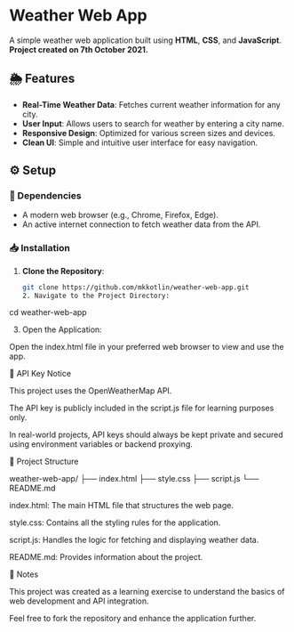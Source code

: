 # Weather Web App

A simple weather web application built using **HTML**, **CSS**, and **JavaScript**.  
**Project created on 7th October 2021.**

## 🌦️ Features

- **Real-Time Weather Data**: Fetches current weather information for any city.
- **User Input**: Allows users to search for weather by entering a city name.
- **Responsive Design**: Optimized for various screen sizes and devices.
- **Clean UI**: Simple and intuitive user interface for easy navigation.

## ⚙️ Setup

### 🔧 Dependencies

- A modern web browser (e.g., Chrome, Firefox, Edge).
- An active internet connection to fetch weather data from the API.

### 📥 Installation

1. **Clone the Repository**:

   ```bash
   git clone https://github.com/mkkotlin/weather-web-app.git
   2. Navigate to the Project Directory:

cd weather-web-app


3. Open the Application:

Open the index.html file in your preferred web browser to view and use the app.



🔑 API Key Notice

This project uses the OpenWeatherMap API.

The API key is publicly included in the script.js file for learning purposes only.

In real-world projects, API keys should always be kept private and secured using environment variables or backend proxying.


📁 Project Structure

weather-web-app/
├── index.html
├── style.css
├── script.js
└── README.md

index.html: The main HTML file that structures the web page.

style.css: Contains all the styling rules for the application.

script.js: Handles the logic for fetching and displaying weather data.

README.md: Provides information about the project.


📌 Notes

This project was created as a learning exercise to understand the basics of web development and API integration.

Feel free to fork the repository and enhance the application further.
